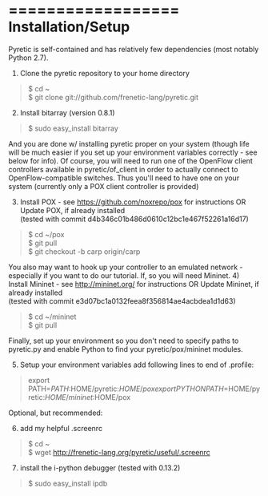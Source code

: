 ==================
Installation/Setup
==================

Pyretic is self-contained and has relatively few dependencies
(most notably Python 2.7).

1) Clone the pyretic repository to your home directory   
> $ cd ~   
> $ git clone git://github.com/frenetic-lang/pyretic.git

2) Install bitarray (version 0.8.1)   
> $ sudo easy_install bitarray


And you are done w/ installing pyretic proper on your system 
(though life will be much easier if you set up your environment 
variables correctly - see below for info). Of course, you will 
need to run one of the OpenFlow client controllers available in 
pyretic/of_client in order to actually connect to 
OpenFlow-compatible switches.  Thus you'll need to have one on
your system (currently only a POX client controller is provided)

3) Install POX - see https://github.com/noxrepo/pox for instructions
   OR Update POX, if already installed   
(tested with commit d4b346c01b486d0610c12bc1e467f52261a16d17)   
> $ cd ~/pox   
> $ git pull   
> $ git checkout -b carp origin/carp   



You also may want to hook up your controller to an emulated
network - especially if you want to do our tutorial.  If, so
you will need Mininet.
4) Install Mininet - see http://mininet.org/ for instructions
   OR Update Mininet, if already installed    
(tested with commit e3d07bc1a0132feea8f356814ae4acbdea1d1d63)   
> $ cd ~/mininet    
> $ git pull   


Finally, set up your environment so you don't need to specify 
paths to pyretic.py and enable Python to find your 
pyretic/pox/mininet modules.

5) Setup your environment variables
add following lines to end of .profile:
> export PATH=$PATH:$HOME/pyretic:$HOME/pox   
> export PYTHONPATH=$HOME/pyretic:$HOME/mininet:$HOME/pox


Optional, but recommended:

6) add my helpful .screenrc   
> $ cd ~    
> $ wget http://frenetic-lang.org/pyretic/useful/.screenrc

7) install the i-python debugger (tested with 0.13.2)   
> $ sudo easy_install ipdb



